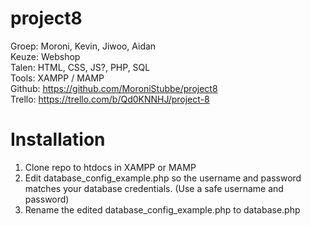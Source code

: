 # project8
Groep:	Moroni, Kevin, Jiwoo, Aidan\
Keuze:	Webshop\
Talen:	HTML, CSS, JS?, PHP, SQL\
Tools:	XAMPP / MAMP\
Github:	https://github.com/MoroniStubbe/project8 \
Trello:	https://trello.com/b/Qd0KNNHJ/project-8

# Installation
1. Clone repo to htdocs in XAMPP or MAMP
2. Edit database_config_example.php so the username and password matches your database credentials. (Use a safe username and password)
3. Rename the edited database_config_example.php to database.php
